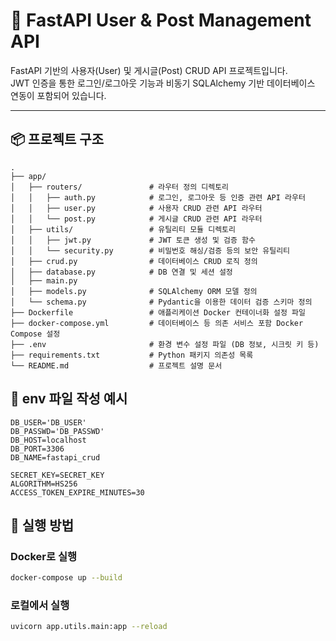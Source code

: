# 🚀 FastAPI User & Post Management API

FastAPI 기반의 사용자(User) 및 게시글(Post) CRUD API 프로젝트입니다.  
JWT 인증을 통한 로그인/로그아웃 기능과 비동기 SQLAlchemy 기반 데이터베이스 연동이 포함되어 있습니다.

---

## 📦 프로젝트 구조

```text
.
├── app/
│   ├── routers/               # 라우터 정의 디렉토리
│   │   ├── auth.py            # 로그인, 로그아웃 등 인증 관련 API 라우터
│   │   ├── user.py            # 사용자 CRUD 관련 API 라우터
│   │   └── post.py            # 게시글 CRUD 관련 API 라우터
│   ├── utils/                 # 유틸리티 모듈 디렉토리
│   │   ├── jwt.py             # JWT 토큰 생성 및 검증 함수
│   │   └── security.py        # 비밀번호 해싱/검증 등의 보안 유틸리티
│   ├── crud.py                # 데이터베이스 CRUD 로직 정의
│   ├── database.py            # DB 연결 및 세션 설정
│   ├── main.py                
│   ├── models.py              # SQLAlchemy ORM 모델 정의
│   └── schema.py              # Pydantic을 이용한 데이터 검증 스키마 정의
├── Dockerfile                 # 애플리케이션 Docker 컨테이너화 설정 파일
├── docker-compose.yml         # 데이터베이스 등 의존 서비스 포함 Docker Compose 설정
├── .env                       # 환경 변수 설정 파일 (DB 정보, 시크릿 키 등)
├── requirements.txt           # Python 패키지 의존성 목록
└── README.md                  # 프로젝트 설명 문서
```

## 🔐 env 파일 작성 예시

```text
DB_USER='DB_USER'
DB_PASSWD='DB_PASSWD'
DB_HOST=localhost
DB_PORT=3306
DB_NAME=fastapi_crud

SECRET_KEY=SECRET_KEY
ALGORITHM=HS256
ACCESS_TOKEN_EXPIRE_MINUTES=30
```
## 📌 실행 방법
### Docker로 실행
```bash
docker-compose up --build
```
### 로컬에서 실행
```bash
uvicorn app.utils.main:app --reload
```  
